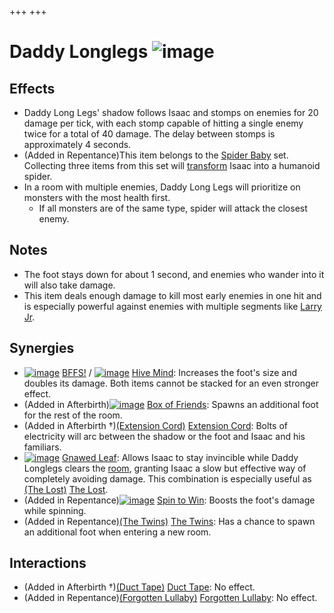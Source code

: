 +++
+++

 # Daddy Longlegs ![image](/image/Daddy_Longlegs.png) 

Effects
---------


* Daddy Long Legs' shadow follows Isaac and stomps on enemies for 20 damage per tick, with each stomp capable of hitting a single enemy twice for a total of 40 damage. The delay between stomps is approximately 4 seconds.
* (Added in Repentance)This item belongs to the [Spider Baby](/wiki/Spider_Baby_(Transformation) "Spider Baby (Transformation)") set. Collecting three items from this set will [transform](/wiki/Transformations "Transformations") Isaac into a humanoid spider.
* In a room with multiple enemies, Daddy Long Legs will prioritize on monsters with the most health first.
	+ If all monsters are of the same type, spider will attack the closest enemy.


Notes
-------


* The foot stays down for about 1 second, and enemies who wander into it will also take damage.
* This item deals enough damage to kill most early enemies in one hit and is especially powerful against enemies with multiple segments like [Larry Jr](/wiki/Larry_Jr. "Larry Jr.").


Synergies
-----------


* [![image](/image/BFFS!.png)](/wiki/BFFS! "BFFS!") [BFFS!](/wiki/BFFS! "BFFS!") / [![image](/image/Hive_Mind.png)](/wiki/Hive_Mind "Hive Mind") [Hive Mind](/wiki/Hive_Mind "Hive Mind"): Increases the foot's size and doubles its damage. Both items cannot be stacked for an even stronger effect.
* (Added in Afterbirth)[![image](/image/Box_of_Friends.png)](/wiki/Box_of_Friends "Box of Friends") [Box of Friends](/wiki/Box_of_Friends "Box of Friends"): Spawns an additional foot for the rest of the room.
* (Added in Afterbirth †)[(Extension Cord)](/wiki/Extension_Cord "Extension Cord") [Extension Cord](/wiki/Extension_Cord "Extension Cord"): Bolts of electricity will arc between the shadow or the foot and Isaac and his familiars.
* [![image](/image/Gnawed_Leaf.png)](/wiki/Gnawed_Leaf "Gnawed Leaf") [Gnawed Leaf](/wiki/Gnawed_Leaf "Gnawed Leaf"): Allows Isaac to stay invincible while Daddy Longlegs clears the [room](/wiki/Rooms "Rooms"), granting Isaac a slow but effective way of completely avoiding damage. This combination is especially useful as  [(The Lost)](/wiki/The_Lost "The Lost") [The Lost](/wiki/The_Lost "The Lost").
* (Added in Repentance)[![image](/image/Spin_to_Win.png)](/wiki/Spin_to_Win "Spin to Win") [Spin to Win](/wiki/Spin_to_Win "Spin to Win"): Boosts the foot's damage while spinning.
* (Added in Repentance)[(The Twins)](/wiki/The_Twins "The Twins") [The Twins](/wiki/The_Twins "The Twins"): Has a chance to spawn an additional foot when entering a new room.


Interactions
--------------


* (Added in Afterbirth †)[(Duct Tape)](/wiki/Duct_Tape "Duct Tape") [Duct Tape](/wiki/Duct_Tape "Duct Tape"): No effect.
* (Added in Repentance)[(Forgotten Lullaby)](/wiki/Forgotten_Lullaby "Forgotten Lullaby") [Forgotten Lullaby](/wiki/Forgotten_Lullaby "Forgotten Lullaby"): No effect.


